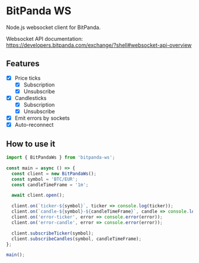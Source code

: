 # BitPanda WS

Node.js websocket client for BitPanda.

Websocket API documentation: https://developers.bitpanda.com/exchange/?shell#websocket-api-overview

## Features

- [x] Price ticks
  - [x] Subscription
  - [x] Unsubscribe
- [x] Candlesticks
  - [x] Subscription
  - [x] Unsubscribe
- [x] Emit errors by sockets
- [x] Auto-reconnect

## How to use it

```js
import { BitPandaWs } from 'bitpanda-ws';

const main = async () => {
  const client = new BitPandaWs();
  const symbol = 'BTC/EUR';
  const candleTimeFrame = '1m';

  await client.open();

  client.on(`ticker-${symbol}`, ticker => console.log(ticker));
  client.on(`candle-${symbol}-${candleTimeFrame}`, candle => console.log(candle));
  client.on('error-ticker', error => console.error(error));
  client.on('error-candle', error => console.error(error));

  client.subscribeTicker(symbol);
  client.subscribeCandles(symbol, candleTimeFrame);
};

main();
```

